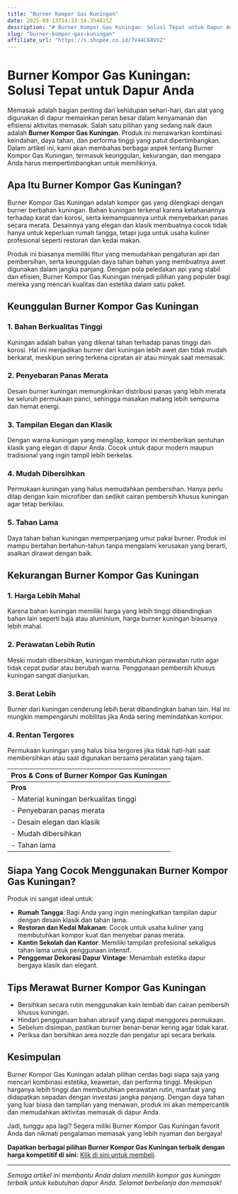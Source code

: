 ```yaml
---
title: "Burner Kompor Gas Kuningan"
date: 2025-09-13T14:33:14.354815Z
description: "# Burner Kompor Gas Kuningan: Solusi Tepat untuk Dapur Anda..."
slug: "burner-kompor-gas-kuningan"
affiliate_url: "https://s.shopee.co.id/7V44C68VX2"
---
```

# Burner Kompor Gas Kuningan: Solusi Tepat untuk Dapur Anda

Memasak adalah bagian penting dari kehidupan sehari-hari, dan alat yang digunakan di dapur memainkan peran besar dalam kenyamanan dan efisiensi aktivitas memasak. Salah satu pilihan yang sedang naik daun adalah **Burner Kompor Gas Kuningan**. Produk ini menawarkan kombinasi keindahan, daya tahan, dan performa tinggi yang patut dipertimbangkan. Dalam artikel ini, kami akan membahas berbagai aspek tentang Burner Kompor Gas Kuningan, termasuk keunggulan, kekurangan, dan mengapa Anda harus mempertimbangkan untuk memilikinya.

## Apa Itu Burner Kompor Gas Kuningan?

Burner Kompor Gas Kuningan adalah kompor gas yang dilengkapi dengan burner berbahan kuningan. Bahan kuningan terkenal karena ketahanannya terhadap karat dan korosi, serta kemampuannya untuk menyebarkan panas secara merata. Desainnya yang elegan dan klasik membuatnya cocok tidak hanya untuk keperluan rumah tangga, tetapi juga untuk usaha kuliner profesional seperti restoran dan kedai makan.

Produk ini biasanya memiliki fitur yang memudahkan pengaturan api dan pembersihan, serta keunggulan daya tahan bahan yang membuatnya awet digunakan dalam jangka panjang. Dengan pola peledakan api yang stabil dan efisien, Burner Kompor Gas Kuningan menjadi pilihan yang populer bagi mereka yang mencari kualitas dan estetika dalam satu paket.

## Keunggulan Burner Kompor Gas Kuningan

### 1. Bahan Berkualitas Tinggi

Kuningan adalah bahan yang dikenal tahan terhadap panas tinggi dan korosi. Hal ini menjadikan burner dari kuningan lebih awet dan tidak mudah berkarat, meskipun sering terkena cipratan air atau minyak saat memasak.

### 2. Penyebaran Panas Merata

Desain burner kuningan memungkinkan distribusi panas yang lebih merata ke seluruh permukaan panci, sehingga masakan matang lebih sempurna dan hemat energi.

### 3. Tampilan Elegan dan Klasik

Dengan warna kuningan yang mengilap, kompor ini memberikan sentuhan klasik yang elegan di dapur Anda. Cocok untuk dapur modern maupun tradisional yang ingin tampil lebih berkelas.

### 4. Mudah Dibersihkan

Permukaan kuningan yang halus memudahkan pembersihan. Hanya perlu dilap dengan kain microfiber dan sedikit cairan pembersih khusus kuningan agar tetap berkilau.

### 5. Tahan Lama

Daya tahan bahan kuningan memperpanjang umur pakai burner. Produk ini mampu bertahan bertahun-tahun tanpa mengalami kerusakan yang berarti, asalkan dirawat dengan baik.

## Kekurangan Burner Kompor Gas Kuningan

### 1. Harga Lebih Mahal

Karena bahan kuningan memiliki harga yang lebih tinggi dibandingkan bahan lain seperti baja atau aluminium, harga burner kuningan biasanya lebih mahal.

### 2. Perawatan Lebih Rutin

Meski mudah dibersihkan, kuningan membutuhkan perawatan rutin agar tidak cepat pudar atau berubah warna. Penggunaan pembersih khusus kuningan sangat dianjurkan.

### 3. Berat Lebih 

Burner dari kuningan cenderung lebih berat dibandingkan bahan lain. Hal ini mungkin mempengaruhi mobilitas jika Anda sering memindahkan kompor.

### 4. Rentan Tergores

Permukaan kuningan yang halus bisa tergores jika tidak hati-hati saat membersihkan atau saat digunakan bersama peralatan yang tajam.

| **Pros & Cons of Burner Kompor Gas Kuningan** |
|------------------------------------------------|
| **Pros**                                     | **Cons**                                              |
| - Material kuningan berkualitas tinggi       | Harga lebih mahal                                   |
| - Penyebaran panas merata                     | Perawatan harus rutin                              |
| - Desain elegan dan klasik                    | Berat lebih                                       |
| - Mudah dibersihkan                          | Rentan tergores                                   |
| - Tahan lama                                |                                                   |

## Siapa Yang Cocok Menggunakan Burner Kompor Gas Kuningan?

Produk ini sangat ideal untuk:

- **Rumah Tangga**: Bagi Anda yang ingin meningkatkan tampilan dapur dengan desain klasik dan tahan lama.
- **Restoran dan Kedai Makanan**: Cocok untuk usaha kuliner yang membutuhkan kompor kuat dan menyebar panas merata.
- **Kantin Sekolah dan Kantor**: Memiliki tampilan profesional sekaligus tahan lama untuk penggunaan intensif.
- **Penggemar Dekorasi Dapur Vintage**: Menambah estetika dapur bergaya klasik dan elegant.

## Tips Merawat Burner Kompor Gas Kuningan

- Bersihkan secara rutin menggunakan kain lembab dan cairan pembersih khusus kuningan.
- Hindari penggunaan bahan abrasif yang dapat menggores permukaan.
- Sebelum disimpan, pastikan burner benar-benar kering agar tidak karat.
- Periksa dan bersihkan area nozzle dan pengatur api secara berkala.

## Kesimpulan

Burner Kompor Gas Kuningan adalah pilihan cerdas bagi siapa saja yang mencari kombinasi estetika, keawetan, dan performa tinggi. Meskipun harganya lebih tinggi dan membutuhkan perawatan rutin, manfaat yang didapatkan sepadan dengan investasi jangka panjang. Dengan daya tahan yang luar biasa dan tampilan yang menawan, produk ini akan mempercantik dan memudahkan aktivitas memasak di dapur Anda.

Jadi, tunggu apa lagi? Segera miliki Burner Kompor Gas Kuningan favorit Anda dan nikmati pengalaman memasak yang lebih nyaman dan bergaya!

**Dapatkan berbagai pilihan Burner Kompor Gas Kuningan terbaik dengan harga kompetitif di sini:** [Klik di sini untuk membeli](https://s.shopee.co.id/7V44C68VX2).

---

*Semoga artikel ini membantu Anda dalam memilih kompor gas kuningan terbaik untuk kebutuhan dapur Anda. Selamat berbelanja dan memasak!*